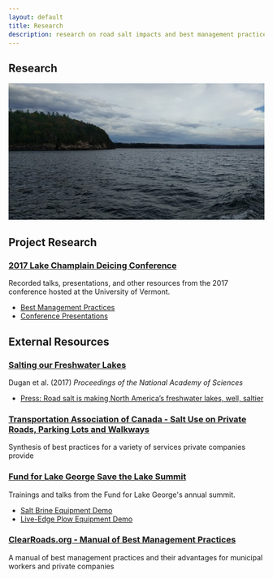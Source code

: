 ```yaml
---
layout: default
title: Research
description: research on road salt impacts and best management practices
---
```


## Research

![Lake Champlain](/assets/lake-champlain.jpg)

## Project Research

### [2017 Lake Champlain Deicing Conference](https://lcwroadsalt.wixsite.com/conference/2017-conference)

Recorded talks, presentations, and other resources from the 2017 conference hosted at the University of Vermont.
- [Best Management Practices](https://lcwroadsalt.wixsite.com/conference/bmp-s)
- [Conference Presentations](https://lcwroadsalt.wixsite.com/conference/2017-conference)

<div class="line-break"></div>

## External Resources

### [Salting our Freshwater Lakes](http://www.lcbp.org/publications/salting-freshwater-lakes/)

Dugan et al. (2017) <em>Proceedings of the National Academy of Sciences</em>
 - [Press: Road salt is making North America’s freshwater lakes, well, saltier](https://news.wisc.edu/road-salt-is-making-north-americas-freshwater-lakes-well-saltier/)

### [Transportation Association of Canada - Salt Use on Private Roads, Parking Lots and Walkways](http://www.tac-atc.ca/sites/tac-atc.ca/files/site/doc/resources/roadsalt-10.pdf)

Synthesis of best practices for a variety of services private companies provide

### [Fund for Lake George Save the Lake Summit](https://fundforlakegeorge.org/saltsummit2015)

Trainings and talks from the Fund for Lake George's annual summit.
- [Salt Brine Equipment Demo](https://www.youtube.com/watch?v=KOasDmnEBzo)
- [Live-Edge Plow Equipment Demo](https://www.youtube.com/watch?v=se2cTVPa0SY)

### [ClearRoads.org - Manual of Best Management Practices](http://clearroads.org/wp-content/uploads/dlm_uploads/0537_2015-Clear-Roads-Best-Practice-Guide-WEB.pdf)

A manual of best management practices and their advantages for municipal workers and private companies
